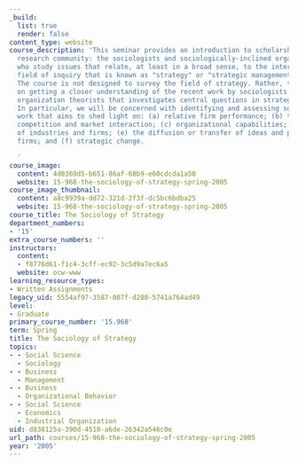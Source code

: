 ```yaml
---
_build:
  list: true
  render: false
content_type: website
course_description: 'This seminar provides an introduction to scholarship in a growing
  research community: the sociologists and sociologically-inclined organization theorists
  who study issues that relate, at least in a broad sense, to the interdisciplinary
  field of inquiry that is known as "strategy" or "strategic management" research.
  The course is not designed to survey the field of strategy. Rather, the focus is
  on getting a closer understanding of the recent work by sociologists and sociologically-oriented
  organization theorists that investigates central questions in strategic management.
  In particular, we will be concerned with identifying and assessing sociological
  work that aims to shed light on: (a) relative firm performance; (b) the nature of
  competition and market interaction; (c) organizational capabilities; (d) the beginnings
  of industries and firms; (e) the diffusion or transfer of ideas and practices across
  firms; and (f) strategic change.

  '
course_image:
  content: 4d0369d5-b651-86af-68b9-e60cdcda1a50
  website: 15-968-the-sociology-of-strategy-spring-2005
course_image_thumbnail:
  content: a8c9939a-dd72-321d-2f3f-dc5bc6bdba25
  website: 15-968-the-sociology-of-strategy-spring-2005
course_title: The Sociology of Strategy
department_numbers:
- '15'
extra_course_numbers: ''
instructors:
  content:
  - f8776d61-f1c4-3cff-ec92-3c5d9a7ec6a5
  website: ocw-www
learning_resource_types:
- Written Assignments
legacy_uid: 5554af97-3587-007f-d280-5741a764ad49
level:
- Graduate
primary_course_number: '15.968'
term: Spring
title: The Sociology of Strategy
topics:
- - Social Science
  - Sociology
- - Business
  - Management
- - Business
  - Organizational Behavior
- - Social Science
  - Economics
  - Industrial Organization
uid: d838125a-390d-4510-a6de-26342a546c0e
url_path: courses/15-968-the-sociology-of-strategy-spring-2005
year: '2005'
---
```

